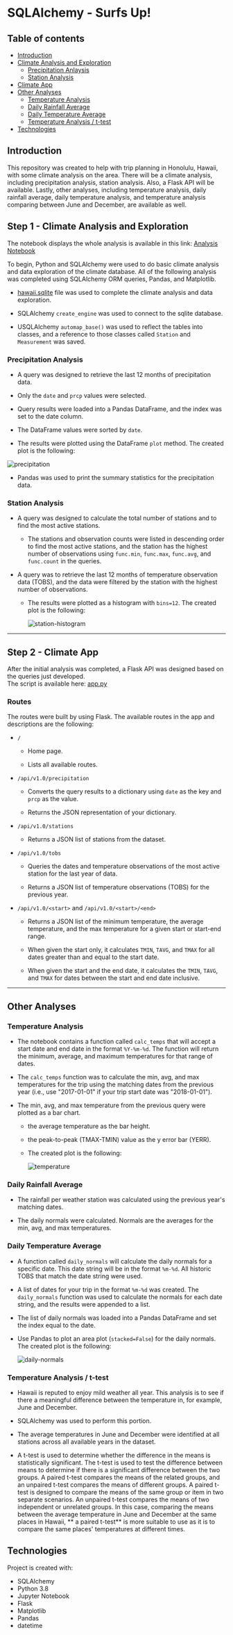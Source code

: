 # SQLAlchemy - Surfs Up!

## Table of contents
  * [Introduction](#introduction)
  * [Climate Analysis and Exploration](#climate-analysis)
     * [Precipitation Anlaysis](#precipitation)
     * [Station Analysis](#station)
  * [Climate App](#climate-app)
  * [Other Analyses](#other-analyses)
      * [Temperature Analysis](#temperature)
      * [Daily Rainfall Average](#rainfall)
      * [Daily Temperature Average](#daily-temp)
      * [Temperature Analysis / t-test](#t-test)
  * [Technologies](#technologies)
  
## <a name="introduction"></a> Introduction
This repository was created to help with trip planning in Honolulu, Hawaii, with some climate analysis on the area. There will be a climate analysis, including precipitation analysis, station analysis. Also, a Flask API will be available. Lastly, other analyses, including temperature analysis, daily rainfall average, daily temperature analysis, and temperature analysis comparing between June and December, are available as well. 

## <a name="climate-analysis"></a>Step 1 - Climate Analysis and Exploration
The notebook displays the whole analysis is available in this link: [Analysis Notebook](climate.ipynb)

To begin, Python and SQLAlchemy were used to do basic climate analysis and data exploration of the climate database. 
All of the following analysis was completed using SQLAlchemy ORM queries, Pandas, and Matplotlib.

* [hawaii.sqlite](Resources/hawaii.sqlite) file was used to complete the climate analysis and data exploration.

* SQLAlchemy `create_engine` was used to connect to the sqlite database.

* USQLAlchemy `automap_base()` was used to reflect the tables into classes, and a reference to those classes called `Station` and `Measurement` was saved.

### <a name="precipitation"></a> Precipitation Analysis

* A query was designed to retrieve the last 12 months of precipitation data.

* Only the `date` and `prcp` values were selected.

* Query results were loaded into a Pandas DataFrame, and the index was set to the date column.

* The DataFrame values were sorted by `date`.

* The results were plotted using the DataFrame `plot` method. The created plot is the following:

![precipitation](./Images/Precipitation_in_Hawaii,_2016-08-23-2017-08-23.png)
  
* Pandas was used to print the summary statistics for the precipitation data.


### <a name="station"></a> Station Analysis

* A query was designed to calculate the total number of stations and to find the most active stations.
  * The stations and observation counts were listed in descending order to find the most active stations, and the station has the highest number of observations using `func.min`, `func.max`, `func.avg`, and `func.count` in the queries.

* A query was to retrieve the last 12 months of temperature observation data (TOBS), and the data were filtered by the station with the highest number of observations.

  * The results were plotted as a histogram with `bins=12`. The created plot is the following:

    ![station-histogram](./Images/Histogram_of_Temperature_Observations_for_Station_USC00519281_2016-08-23_2017-08-23.png)

- - -

## <a name="climate-app"></a>Step 2 - Climate App

After the initial analysis was completed, a Flask API was designed based on the queries just developed.<br>
The script is available here: [app.py](app.py)

### Routes
The routes were built by using Flask. The available routes in the app and descriptions are the following:

* `/`

  * Home page.

  * Lists all available routes.

* `/api/v1.0/precipitation`

  * Converts the query results to a dictionary using `date` as the key and `prcp` as the value.

  * Returns the JSON representation of your dictionary.

* `/api/v1.0/stations`

  * Returns a JSON list of stations from the dataset.

* `/api/v1.0/tobs`
  * Queries the dates and temperature observations of the most active station for the last year of data.
  
  * Returns a JSON list of temperature observations (TOBS) for the previous year.

* `/api/v1.0/<start>` and `/api/v1.0/<start>/<end>`

  * Returns a JSON list of the minimum temperature, the average temperature, and the max temperature for a given start or start-end range.

  * When given the start only, it calculates `TMIN`, `TAVG`, and `TMAX` for all dates greater than and equal to the start date.

  * When given the start and the end date, it calculates the `TMIN`, `TAVG`, and `TMAX` for dates between the start and end date inclusive.

- - -

## <a name="other-analyses"></a>Other Analyses

### <a name="temperature"></a>Temperature Analysis

* The notebook contains a function called `calc_temps` that will accept a start date and end date in the format `%Y-%m-%d`. The function will return the minimum, average, and maximum temperatures for that range of dates.

* The `calc_temps` function was to calculate the min, avg, and max temperatures for the trip using the matching dates from the previous year 
(i.e., use "2017-01-01" if your trip start date was "2018-01-01").

* The min, avg, and max temperature from the previous query were plotted as a bar chart.

  * the average temperature as the bar height.

  * the peak-to-peak (TMAX-TMIN) value as the y error bar (YERR).
  
  * The created plot is the following:

    ![temperature](./Images/trip_avg_temp.png)

### <a name="rainfall"></a>Daily Rainfall Average

* The rainfall per weather station was calculated using the previous year's matching dates.

* The daily normals were calculated. Normals are the averages for the min, avg, and max temperatures.

### <a name="daily-temp"></a>Daily Temperature Average

* A function called `daily_normals`  will calculate the daily normals for a specific date. This date string will be in the format `%m-%d`. All historic TOBS that match the date string were used.

* A list of dates for your trip in the format `%m-%d` was created. The `daily_normals` function was used to calculate the normals for each date string, and the results were appended to a list.

* The list of daily normals was loaded into a Pandas DataFrame and set the index equal to the date.

* Use Pandas to plot an area plot (`stacked=False`) for the daily normals. The created plot is the following:

  ![daily-normals](./Images/Daily_Normals_area_plot.png)
 
### <a name="t-test"></a>Temperature Analysis / t-test
 
* Hawaii is reputed to enjoy mild weather all year. This analysis is to see if there a meaningful difference between the temperature in, for example, June and December.

* SQLAlchemy was used to perform this portion.

* The average temperatures in June and December were identified at all stations across all available years in the dataset.

* A t-test is used to determine whether the difference in the means is statistically significant. The t-test is used to test the difference between means to determine if there is a significant difference between the two groups. A paired t-test compares the means of the related groups, and an unpaired t-test compares the means of different groups. A paired t-test is designed to compare the means of the same group or item in two separate scenarios. An unpaired t-test compares the means of two independent or unrelated groups.
In this case, comparing the means between the average temperature in June and December at the same places in Hawaii, ** a paired t-test** is more suitable to use as it is to compare the same places' temperatures at different times.
  
## <a name="technologies"></a> Technologies
Project is created with:
* SQLAlchemy
* Python 3.8
* Jupyter Notebook
* Flask
* Matplotlib
* Pandas
* datetime

